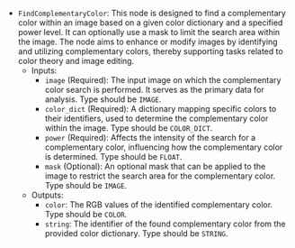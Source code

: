 - `FindComplementaryColor`: This node is designed to find a complementary color within an image based on a given color dictionary and a specified power level. It can optionally use a mask to limit the search area within the image. The node aims to enhance or modify images by identifying and utilizing complementary colors, thereby supporting tasks related to color theory and image editing.
    - Inputs:
        - `image` (Required): The input image on which the complementary color search is performed. It serves as the primary data for analysis. Type should be `IMAGE`.
        - `color_dict` (Required): A dictionary mapping specific colors to their identifiers, used to determine the complementary color within the image. Type should be `COLOR_DICT`.
        - `power` (Required): Affects the intensity of the search for a complementary color, influencing how the complementary color is determined. Type should be `FLOAT`.
        - `mask` (Optional): An optional mask that can be applied to the image to restrict the search area for the complementary color. Type should be `IMAGE`.
    - Outputs:
        - `color`: The RGB values of the identified complementary color. Type should be `COLOR`.
        - `string`: The identifier of the found complementary color from the provided color dictionary. Type should be `STRING`.
